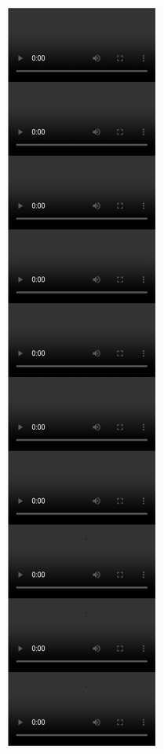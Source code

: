 <video controls>
      <source src="video1.mp4" type="video/mp4">
      Your browser does not support the video tag.
    </video>
    <video controls>
      <source src="video2.mp4" type="video/mp4">
      Your browser does not support the video tag.
    </video>
    <video controls>
      <source src="video3.mp4" type="video/mp4">
      Your browser does not support the video tag.
    </video>
    <video controls>
      <source src="video4.mp4" type="video/mp4">
      Your browser does not support the video tag.
    </video>
    <video controls>
      <source src="video5.mp4" type="video/mp4">
      Your browser does not support the video tag.
    </video>
    <video controls>
      <source src="video6.mp4" type="video/mp4">
      Your browser does not support the video tag.
    </video>
    <video controls>
      <source src="video7.mp4" type="video/mp4">
      Your browser does not support the video tag.
    </video>
    <video controls>
      <source src="video8.mp4" type="video/mp4">
      Your browser does not support the video tag.
    </video>
    <video controls>
      <source src="video9.mp4" type="video/mp4">
      Your browser does not support the video tag.
    </video>
    <video controls>
      <source src="video10.mp4" type="video/mp4">
      Your browser does not support the video tag.
    </video>
